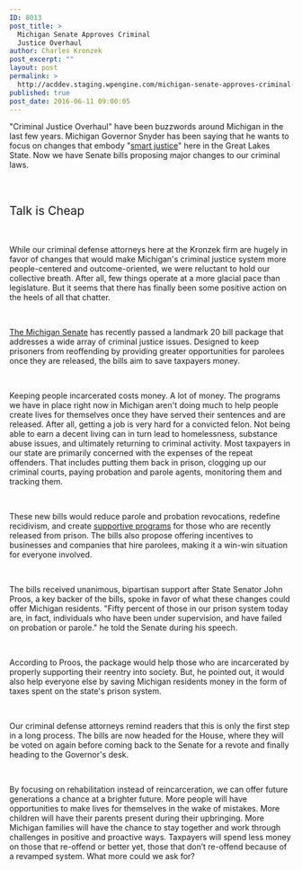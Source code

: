 ```yaml
---
ID: 8013
post_title: >
  Michigan Senate Approves Criminal
  Justice Overhaul
author: Charles Kronzek
post_excerpt: ""
layout: post
permalink: >
  http://acddev.staging.wpengine.com/michigan-senate-approves-criminal-justice-overhaul.html
published: true
post_date: 2016-06-11 09:00:05
---
```

<span style="font-weight: 400;">"Criminal Justice Overhaul" have been buzzwords around Michigan in the last few years. Michigan Governor Snyder has been saying that he wants to focus on changes that embody "</span><a href="http://acddev.staging.wpengine.com/michigan-criminal-justice-reform-in-2016.html" target="_blank"><span style="font-weight: 400;">smart justice</span></a><span style="font-weight: 400;">" here in the Great Lakes State. Now we have Senate bills proposing major changes to our criminal laws. </span>

&nbsp;
<h2><span style="font-weight: 400;">Talk is Cheap</span></h2>
&nbsp;

<span style="font-weight: 400;">While our criminal defense attorneys here at the Kronzek firm are hugely in favor of changes that would make Michigan's criminal justice system more people-centered and outcome-oriented, we were reluctant to hold our collective breath. After all, few things operate at a more glacial pace than legislature. But it seems that there has finally been some positive action on the heels of all that chatter.</span>

&nbsp;

<a href="http://www.senate.michigan.gov/default.html" target="_blank"><span style="font-weight: 400;">The Michigan Senate</span></a><span style="font-weight: 400;"> has recently passed a landmark 20 bill package that addresses a wide array of criminal justice issues. Designed to keep prisoners from reoffending by providing greater opportunities for parolees once they are released, the bills aim to save taxpayers money.</span>

&nbsp;

<span style="font-weight: 400;">Keeping people incarcerated costs money. A lot of money. The programs we have in place right now in Michigan aren't doing much to help people create lives for themselves once they have served their sentences and are released. After all, getting a job is very hard for a convicted felon. Not being able to earn a decent living can in turn lead to homelessness, substance abuse issues, and ultimately returning to criminal activity. Most taxpayers in our state are primarily concerned with the expenses of the repeat offenders. That includes putting them back in prison, clogging up our criminal courts, paying probation and parole agents, monitoring them and tracking them. </span>

&nbsp;

<span style="font-weight: 400;">These new bills would reduce parole and probation revocations, redefine recidivism, and create </span><a href="http://acddev.staging.wpengine.com/u-s-justice-action-network-works-toward-sweeping-change.html" target="_blank"><span style="font-weight: 400;">supportive programs</span></a><span style="font-weight: 400;"> for those who are recently released from prison. The bills also propose offering incentives to businesses and companies that hire parolees, making it a win-win situation for everyone involved. </span>

&nbsp;

<span style="font-weight: 400;">The bills received unanimous, bipartisan support after State Senator John Proos, a key backer of the bills, spoke in favor of what these changes could offer Michigan residents. "Fifty percent of those in our prison system today are, in fact, individuals who have been under supervision, and have failed on probation or parole." he told the Senate during his speech.</span>

&nbsp;

<span style="font-weight: 400;">According to Proos, the package would help those who are incarcerated by properly supporting their reentry into society. But, he pointed out, it would also help everyone else by saving Michigan residents money in the form of taxes spent on the state's prison system. </span>

&nbsp;

<span style="font-weight: 400;">Our criminal defense attorneys remind readers that this is only the first step in a long process. The bills are now headed for the House, where they will be voted on again before coming back to the Senate for a revote and finally heading to the Governor's desk.</span>

&nbsp;

<span style="font-weight: 400;">By focusing on rehabilitation instead of reincarceration, we can offer future generations a chance at a brighter future. More people will have opportunities to make lives for themselves in the wake of mistakes. More children will have their parents present during their upbringing. More Michigan families will have the chance to stay together and work through challenges in positive and proactive ways. Taxpayers will spend less money on those that re-offend or better yet, those that don’t re-offend because of a revamped system. What more could we ask for?</span>